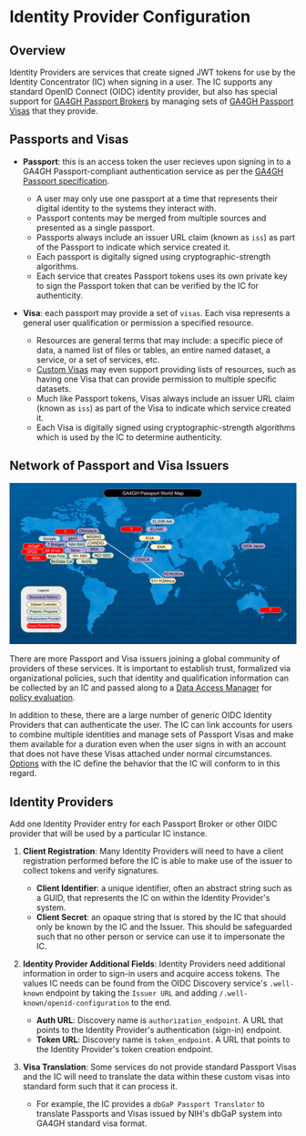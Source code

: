 # Identity Provider Configuration

## Overview

Identity Providers are services that create signed JWT tokens for use
by the Identity Concentrator (IC) when signing in a user. The IC supports
any standard OpenID Connect (OIDC) identity provider, but also has special
support for [GA4GH Passport
Brokers](https://github.com/ga4gh-duri/ga4gh-duri.github.io/blob/master/researcher_ids/ga4gh_passport_v1.md#passport-broker)
by managing sets of [GA4GH Passport
Visas](https://github.com/ga4gh-duri/ga4gh-duri.github.io/blob/master/researcher_ids/ga4gh_passport_v1.md#passport-visa)
that they provide.

## Passports and Visas

*  **Passport**: this is an access token the user recieves upon signing in to
   a GA4GH Passport-compliant authentication service as per the [GA4GH Passport
   specification](https://github.com/ga4gh-duri/ga4gh-duri.github.io/blob/master/researcher_ids/ga4gh_passport_v1.md#overview).
   *  A user may only use one passport at a time that represents their digital
      identity to the systems they interact with.
   *  Passport contents may be merged from multiple sources and presented as a
      single passport.
   *  Passports always include an issuer URL claim (known as `iss`) as part of
      the Passport to indicate which service created it.
   *  Each passport is digitally signed using cryptographic-strength algorithms.
   *  Each service that creates Passport tokens uses its own private key to sign
      the Passport token that can be verified by the IC for authenticity.

*  **Visa**: each passport may provide a set of `visas`. Each visa represents
   a general user qualification or permission a specified resource.
   *  Resources are general terms that may include: a specific piece of data,
      a named list of files or tables, an entire named dataset, a service, or
      a set of services, etc.
   *  [Custom Visas](https://github.com/ga4gh-duri/ga4gh-duri.github.io/blob/master/researcher_ids/ga4gh_passport_v1.md#custom-passport-visa-types)
      may even support providing lists of resources, such as having one Visa
      that can provide permission to multiple specific datasets.
   *  Much like Passport tokens, Visas always include an issuer URL claim
      (known as `iss`) as part of the Visa to indicate which service created it.
   *  Each Visa is digitally signed using cryptographic-strength algorithms
      which is used by the IC to determine authenticity.

## Network of Passport and Visa Issuers

<img src="https://github.com/GoogleCloudPlatform/healthcare-federated-access-services/raw/master/assets/diagrams/passport_map.svg" width="1000px">

There are more Passport and Visa issuers joining a global community of providers
of these services. It is important to establish trust, formalized via
organizational policies, such that identity and qualification information can be
collected by an IC and passed along to a [Data Access
Manager](https://github.com/GoogleCloudPlatform/healthcare-federated-access-services#data-access-manager)
for [policy evaluation](../../../dam/config/policies.md).

In addition to these, there are a large number of generic OIDC Identity
Providers that can authenticate the user. The IC can link accounts for users to
combine multiple identities and manage sets of Passport Visas and make them
available for a duration even when the user signs in with an account that does
not have these Visas attached under normal circumstances. [Options](options.md)
with the IC define the behavior that the IC will conform to in this regard.

## Identity Providers

Add one Identity Provider entry for each Passport Broker or other OIDC provider
that will be used by a particular IC instance.

1. **Client Registration**: Many Identity Providers will need to have a client
   registration performed before the IC is able to make use of the issuer to
   collect tokens and verify signatures.
   *  **Client Identifier**: a unique identifier, often an abstract string such
      as a GUID, that represents the IC on within the Identity Provider's
      system.
   *  **Client Secret**: an opaque string that is stored by the IC that should
      only be known by the IC and the Issuer. This should be safeguarded such
      that no other person or service can use it to impersonate the IC.

1. **Identity Provider Additional Fields**: Identity Providers need additional
   information in order to sign-in users and acquire access tokens.
   The values IC needs can be found from the OIDC Discovery service's
   `.well-known` endpoint by taking the `Issuer URL` and adding
   `/.well-known/openid-configuration` to the end.
   *  **Auth URL**: Discovery name is `authorization_endpoint`. A URL that
      points to the Identity Provider's authentication (sign-in) endpoint.
   *  **Token URL**: Discovery name is `token_endpoint`. A URL that points to
      the Identity Provider's token creation endpoint.

1. **Visa Translation**: Some services do not provide standard Passport Visas
   and the IC will need to translate the data within these custom visas into
   standard form such that it can process it.
   *  For example, the IC provides a `dbGaP Passport Translator` to translate
      Passports and Visas issued by NIH's dbGaP system into GA4GH standard visa
      format.
